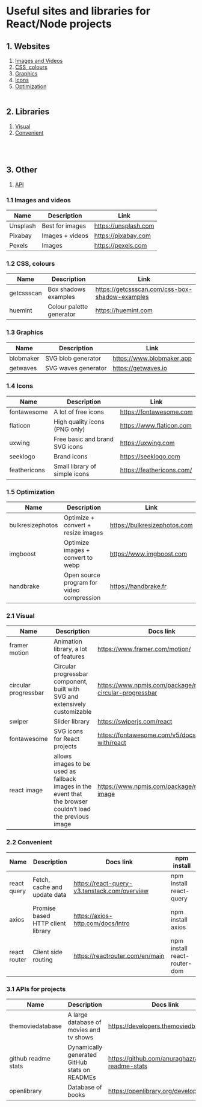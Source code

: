 <h1>Useful sites and libraries for React/Node projects</h1>

## **1. Websites**

1. [Images and Videos](#11-images-and-videos)
2. [CSS, colours](#12-css-colours)
3. [Graphics](#13-graphics)
4. [Icons](#14-icons)
5. [Optimization](#15-optimization)
   <br />
   <br />

## **2. Libraries**

1. [Visual](#21-visual)
2. [Convenient](#22-convenient)

<br />
<br />

## **3. Other**

1. [API](#31-api)

### 1.1 Images and videos

| Name     | Description     | Link                 |
| -------- | --------------- | -------------------- |
| Unsplash | Best for images | https://unsplash.com |
| Pixabay  | Images + videos | https://pixabay.com  |
| Pexels   | Images          | https://pexels.com   |

### 1.2 CSS, colours

| Name       | Description              | Link                                           |
| ---------- | ------------------------ | ---------------------------------------------- |
| getcssscan | Box shadows examples     | https://getcssscan.com/css-box-shadow-examples |
| huemint    | Colour palette generator | https://huemint.com                            |

### 1.3 Graphics

| Name      | Description         | Link                      |
| --------- | ------------------- | ------------------------- |
| blobmaker | SVG blob generator  | https://www.blobmaker.app |
| getwaves  | SVG waves generator | https://getwaves.io       |

### 1.4 Icons

| Name         | Description                    | Link                      |
| ------------ | ------------------------------ | ------------------------- |
| fontawesome  | A lot of free icons            | https://fontawesome.com   |
| flaticon     | High quality icons (PNG only)  | https://www.flaticon.com  |
| uxwing       | Free basic and brand SVG icons | https://uxwing.com        |
| seeklogo     | Brand icons                    | https://seeklogo.com      |
| feathericons | Small library of simple icons  | https://feathericons.com/ |

### 1.5 Optimization

| Name             | Description                               | Link                         |
| ---------------- | ----------------------------------------- | ---------------------------- |
| bulkresizephotos | Optimize + convert + resize images        | https://bulkresizephotos.com |
| imgboost         | Optimize images + convert to webp         | https://www.imgboost.com     |
| handbrake        | Open source program for video compression | https://handbrake.fr         |

### 2.1 Visual

| Name                 | Description                                                                                                | Docs link                                                | npm install                                       |
| -------------------- | ---------------------------------------------------------------------------------------------------------- | -------------------------------------------------------- | ------------------------------------------------- |
| framer motion        | Animation library, a lot of features                                                                       | https://www.framer.com/motion/                           | npm install framer-motion                         |
| circular progressbar | Circular progressbar component, built with SVG and extensively customizable                                | https://www.npmjs.com/package/react-circular-progressbar | npm install --save react-circular-progressbar     |
| swiper               | Slider library                                                                                             | https://swiperjs.com/react                               | npm install swiper                                |
| fontawesome          | SVG icons for React projects                                                                               | https://fontawesome.com/v5/docs/web/use-with/react       | npm install --save @fortawesome/react-fontawesome |
| react image          | allows images to be used as fallback images in the event that the browser couldn't load the previous image | https://www.npmjs.com/package/react-image                | npm install react-image --save                    |

### 2.2 Convenient

| Name         | Description                       | Docs link                                    | npm install                  |
| ------------ | --------------------------------- | -------------------------------------------- | ---------------------------- |
| react query  | Fetch, cache and update data      | https://react-query-v3.tanstack.com/overview | npm install react-query      |
| axios        | Promise based HTTP client library | https://axios-http.com/docs/intro            | npm install axios            |
| react router | Client side routing               | https://reactrouter.com/en/main              | npm install react-router-dom |

### 3.1 APIs for projects

| Name                | Description                                   | Docs link                                          |
| ------------------- | --------------------------------------------- | -------------------------------------------------- |
| themoviedatabase    | A large database of movies and tv shows       | https://developers.themoviedb.org/3                |
| github readme stats | Dynamically generated GitHub stats on READMEs | https://github.com/anuraghazra/github-readme-stats |
| openlibrary         | Database of books                             | https://openlibrary.org/developers/api             |
